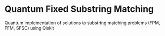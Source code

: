 # Quantum Fixed Substring Matching
 Quantum implementation of solutions to substring matching problems (FPM, FFM, SFSC) using Qiskit
